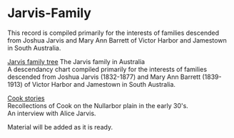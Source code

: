 # Jarvis-Family

This record is compiled primarily for the interests of families descended from Joshua Jarvis and Mary Ann Barrett of Victor Harbor and Jamestown in South Australia.

[Jarvis family tree](https://jarvis-genealogy.github.io/Jarvis-Family/)
The Jarvis family in Australia\
A descendancy chart compiled primarily for the interests of families descended from Joshua Jarvis (1832-1877) and Mary Ann Barrett (1839-1913) of Victor Harbor and Jamestown in South Australia.

[Cook stories](https://jarvis-genealogy.github.io/Jarvis-Family/)\
Recollections of Cook on the Nullarbor plain in the early 30's.\
An interview with Alice Jarvis.

Material will be added as it is ready.
